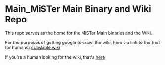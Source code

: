 # Main_MiSTer Main Binary and Wiki Repo

This repo serves as the home for the MiSTer Main binaries and the Wiki.

For the purposes of getting google to crawl the wiki, here's a link to the (not for humans) [crawlable wiki](https://github-wiki-see.page/m/MiSTer-devel/Main_MiSTer/wiki)

If you're a human looking for the wiki, that's [here](https://github.com/MiSTer-devel/Wiki_MiSTer/wiki)
